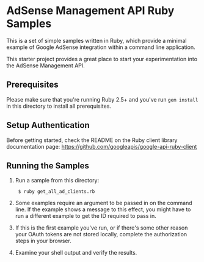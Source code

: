 # AdSense Management API Ruby Samples

This is a set of simple samples written in Ruby, which provide a minimal
example of Google AdSense integration within a command line application.

This starter project provides a great place to start your experimentation into
the AdSense Management API.

## Prerequisites

Please make sure that you're running Ruby 2.5+ and you've run
`gem install` in this directory to install all prerequisites.

## Setup Authentication

Before getting started, check the README on the Ruby client library
documentation page:
https://github.com/googleapis/google-api-ruby-client

## Running the Samples


1. Run a sample from this directory:

        $ ruby get_all_ad_clients.rb

1. Some examples require an argument to be passed in on the command line. If
   the example shows a message to this effect, you might have to run a different
   example to get the ID required to pass in.

1. If this is the first example you've run, or if there's some other reason
   your OAuth tokens are not stored locally, complete the authorization steps
   in your browser.

1. Examine your shell output and verify the results.
